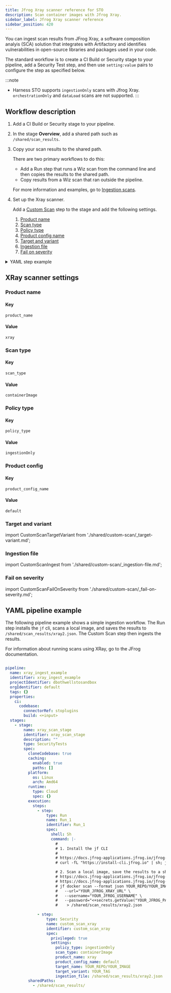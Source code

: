 ```yaml
---
title: Jfrog Xray scanner reference for STO
description: Scan container images with Jfrog Xray.
sidebar_label: Jfrog Xray scanner reference
sidebar_position: 420
---
```


You can ingest scan results from JFrog Xray, a software composition analyis (SCA) solution that integrates with Artifactory and identifies vulnerabilities in open-source libraries and packages used in your code.

<!-- 

RP INCLUDE FIRST INTRO SENTENCE
https://jfrog.com/help/r/get-started-with-the-jfrog-platform/jfrog-xray

-->

The standard workflow is to create a CI Build or Security stage to your pipeline, add a Security Test step, and then use `setting:value` pairs to configure the step as specified below.

:::note
- Harness STO supports `ingestionOnly` scans with Jfrog Xray. `orchestrationOnly` and `dataLoad` scans are not supported. 
:::

## Workflow description

1. Add a CI Build or Security stage to your pipeline.
	
2. In the stage **Overview**, add a shared path such as `/shared/scan_results`.

3. Copy your scan results to the shared path. 

    There are two primary workflows to do this:

    - Add a Run step that runs a Wiz scan from the command line and then copies the results to the shared path.
    - Copy results from a Wiz scan that ran outside the pipeline. 

    For more information and examples, go to [Ingestion scans](/docs/security-testing-orchestration/use-sto/orchestrate-and-ingest/ingest-scan-results-into-an-sto-pipeline).

4. Set up the Xray scanner.

    Add a [Custom Scan](/docs/security-testing-orchestration/sto-techref-category/custom-scan-reference) step to the stage and add the following settings.

    1. [Product name](#product-name)
    1. [Scan type](#scan-type)
    1. [Policy type](#policy-type)
    1. [Product config name](#product-config-name)
    1. [Target and variant](#target-and-variant)
    1. [Ingestion file](#ingestion-file)
    1. [Fail on severity](#fail-on-severity)

<details>

<summary> YAML step example </summary>

``` yaml
- step:
    type: Security
    name: custom_scan_xray
    identifier: custom_scan_xray
    spec:
      privileged: true
      settings:
        policy_type: ingestionOnly
        scan_type: containerImage
        product_name: xray
        product_config_name: default
        target_name: YOUR_REPO/YOUR_IMAGE
        target_variant: YOUR_TAG
        ingestion_file: /shared/scan_results/xray2.json
```

</details>


## XRay scanner settings

### Product name

#### Key
```
product_name
```

#### Value
```
xray
```

### Scan type

#### Key
```
scan_type
```
#### Value
```
containerImage
```

### Policy type

#### Key
```
policy_type
```
#### Value
```
ingestionOnly
```

### Product config

#### Key
```
product_config_name
```
#### Value
```
default
```

### Target and variant

import CustomScanTargetVariant from './shared/custom-scan/_target-variant.md';

<CustomScanTargetVariant />

### Ingestion file

import CustomScanIngest from './shared/custom-scan/_ingestion-file.md';

<CustomScanIngest />

### Fail on severity

import CustomScanFailOnSeverity from './shared/custom-scan/_fail-on-severity.md';

<CustomScanFailOnSeverity />


## YAML pipeline example

The following pipeline example shows a simple ingestion workflow. The Run step installs the `jf` cli, scans a local image, and saves the results to `/shared/scan_results/xray2.json`. The Custom Scan step then ingests the results.

For information about running scans using XRay, go to the JFrog documentation.  

```yaml

pipeline:
  name: xray_ingest_example
  identifier: xray_ingest_example
  projectIdentifier: dbothwellstosandbox
  orgIdentifier: default
  tags: {}
  properties:
    ci:
      codebase:
        connectorRef: stoplugins
        build: <+input>
  stages:
    - stage:
        name: xray_scan_stage
        identifier: xray_scan_stage
        description: ""
        type: SecurityTests
        spec:
          cloneCodebase: true
          caching:
            enabled: true
            paths: []
          platform:
            os: Linux
            arch: Amd64
          runtime:
            type: Cloud
            spec: {}
          execution:
            steps:
              - step:
                  type: Run
                  name: Run_1
                  identifier: Run_1
                  spec:
                    shell: Sh
                    command: |-
                      # 
                      # 1. Install the jf CLI
                      # 
                      # https://docs.jfrog-applications.jfrog.io/jfrog-applications/jfrog-cli/install
                      # curl -fL "https://install-cli.jfrog.io" | sh; jf setup <+secrets.getValue("YOUR_JF_INSTALL_KEY")>

                      # 2. Scan a local image, save the results to a shared folder
                      # https://docs.jfrog-applications.jfrog.io/jfrog-applications/jfrog-cli/cli-for-jfrog-security/authentication
                      # https://docs.jfrog-applications.jfrog.io/jfrog-applications/jfrog-cli/cli-for-jfrog-security/scan-your-binaries
                      # jf docker scan --format json YOUR_REPO/YOUR_IMAGE:YOUR_TAG \
                      #   --url="YOUR_JFROG_XRAY_URL" \
                      #   --username="YOUR_JFROG_USERNAME" \
                      #   --password="<+secrets.getValue("YOUR_JFROG_PASSWORD")>" \
                      #    > /shared/scan_results/xray2.json 

              - step:
                  type: Security
                  name: custom_scan_xray
                  identifier: custom_scan_xray
                  spec:
                    privileged: true
                    settings:
                      policy_type: ingestionOnly
                      scan_type: containerImage
                      product_name: xray
                      product_config_name: default
                      target_name: YOUR_REPO/YOUR_IMAGE
                      target_variant: YOUR_TAG
                      ingestion_file: /shared/scan_results/xray2.json
          sharedPaths:
            - /shared/scan_results/

```